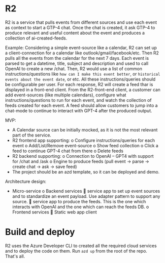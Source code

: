 # R2

R2 is a service that pulls events from different sources and use each event as context to start a GTP-4 chat. Once the chat is created, it ask GTP-4 to produce relevant and useful content about the event and produces a collection of ai-created-feeds.

Example: Considering a simple event-source like a calendar, R2 can set up a client-connection for a calendar like outlook/gmail/facebook/etc. Then R2 pulls all the events from the calendar for the next 7 days. Each event is parsed to get a datetime, title, subject and description and used to call OpenAI to create a new /chat. Then, R2 would use a list of common instructions/questions like `how can I make this event better`, or `historical events about the event date`, or etc. All these instructions/queries should be configurable per user.
For each response, R2 will create a feed thar is displayed in a front-end client.
From the R2-front-end client, a customer can add event-sources (like multiple calendars), configure what instructions/questions to run for each event, and watch the collection of feeds created for each event.
A feed should allow customers to jump into a chat-mode to continue to interact with GPT-4 after the produced output.

MVP:   
-	A Calendar source can be initially mocked, as it is not the most relevant part of the service.
-	R2 frontend app supporting:
o	Configure instructions/queries for each event
o	Add/List/Remove event-source
o	Show feed collection
o	Click a feed to continue GPT-4 chat from there
o	Delete feeds
-	R2 backend supporting:
o	Connection to OpenAI – GPT4 with support for /chat and /ask
o	Engine to produce feeds (pull event -> parse -> create chat -> ask -> save feed)
-	The project should be an azd template, so it can be deployed and demo.

Architecture design:
-	Micro-service
o	Backend services
	service app to set up event sources and to standardize an event payload. Use adapter pattern to support any source.
	service app to produce the feeds. This is the one which interacts with OpenAI and the one which can reach the feeds DB.
o	Frontend services
	Static web app client

# Build and deploy

R2 uses the Azure Developer CLI to created all the required cloud services and to deploy the code on them.
Run `azd up` from the root of the repo. That's all.
